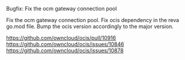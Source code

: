 Bugfix: Fix the ocm gateway connection pool

Fix the ocm gateway connection pool.
Fix ocis dependency in the reva go.mod file. Bump the ocis version accordingly to the major version.

https://github.com/owncloud/ocis/pull/10916
https://github.com/owncloud/ocis/issues/10846
https://github.com/owncloud/ocis/issues/10878
